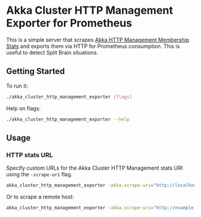 # Akka Cluster HTTP Management Exporter for Prometheus

This is a simple server that scrapes [Akka HTTP Management Membership Stats](http://developer.lightbend.com/docs/akka-management/current/cluster-http-management.html) and exports them via HTTP for
Prometheus consumption. This is useful to detect Split Brain situations.

## Getting Started

To run it:

```bash
./akka_cluster_http_management_exporter [flags]
```

Help on flags:

```bash
./akka_cluster_http_management_exporter --help
```

## Usage

### HTTP stats URL

Specify custom URLs for the Akka Cluster HTTP Management stats URI using the `-scrape-uri` flag.

```bash
akka_cluster_http_management_exporter -akka.scrape-uri="http://localhost:19999/members"
```

Or to scrape a remote host:

```bash
akka_cluster_http_management_exporter -akka.scrape-uri="http://example.com:19999/members"
```
